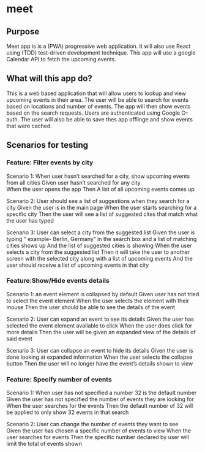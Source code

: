 # meet 
## Purpose
Meet app is is a (PWA) progressive web application. It will also use React using (TDD) test-driven development technique. 
This app will use a google Calendar API to fetch the upcoming events. 

## What will this app do? 
This is a web based application that will allow users to lookup and view upcoming events in their area. The user will be able to search for events
based on locations and number of events. The app will then show events based on the search requests. Users are authenticated using Google O-auth. 
The user will also be able to save thes app offlinge and show events that were cached.

## Scenarios for testing
### Feature: Filter events by city 

Scenario 1: When user hasn’t searched for a city, show upcoming events from all cities
Given user hasn’t searched for any city  
When the user opens the app
Then A list of all upcoming events comes up 

Scenario 2: User should see a list of suggestions when they search for a city
Given the user is in the main page
When the user starts searching for a specific city 
Then the user will see a list of suggested cites that match what the user has typed

Scenario 3: User can select a city from the suggested list
Given the user is typing “ example- Berlin, Germany” in the search box and a list of matching cities shows up
And the list of suggested cities is showing
When the user selects a city from the suggested list
Then it will take the user to another screen with the selected city along with a list of upcoming events 
And the user should receive a list of upcoming events in that city

### Feature:Show/Hide events details

Scenario 1: an event element is collapsed by default 
Given user has not tried to select the event element 
When the user selects the element with their mouse
Then the user should be able to see the details of the event 

Scenario 2: User can expand an event to see its details
Given the user has selected the event element available to click 
When the user does click for more details
Then the user will be given an expanded view of the details of said event  

Scenario 3: User can collapse an event to hide its details
Given the user is done looking at expanded information
When the user selects the collapse button
Then the user will no longer have the event’s details shown to view 

### Feature: Specify number of events

Scenario 1: When user has not specified a number 32 is the default number 
Given the user has not specified the number of events they are looking for	 
When the user searches for the events 
Then the default number of 32 will be applied to only show 32 events in that search 
 
Scenario 2: User can change the number of events they want to see	 
Given the user has chosen a specific number of events to view
When the user searches for events
Then the specific number declared by user will limit the total of events shown 
